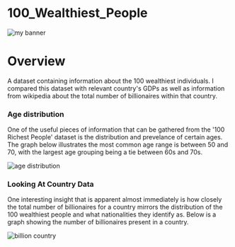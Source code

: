 # 100_Wealthiest_People
<img src='https://user-images.githubusercontent.com/47340620/202580305-e7137a1b-e280-42b6-a99a-6ebde735be1d.jpg' alt='my
banner'>
<h1><b>Overview</b></h1>
<p>A dataset containing information about the 100 wealthiest individuals. I compared this dataset with relevant country's 
GDPs as well as information from wikipedia about the total number of billionaires within that country.</p>

<h3><b>Age distribution</b></h3>
<p>One of the useful pieces of information that can be gathered from the '100 Richest People' dataset is the distribution and prevelance of certain ages. The graph below illustrates the most common age range is between 50 and 70, with the largest age grouping being a tie between 60s and 70s.</p>
<img src='https://user-images.githubusercontent.com/47340620/202586313-ae8a3c98-a1c5-4281-b991-f5ab65e932d3.png' alt='age distribution'>

<h3><b>Looking At Country Data</b></h3>
<p>One interesting insight that is apparent almost immediately is how closely the total number of billionaires for a country mirrors the distribution of the 100 wealthiest people and what nationalities they identify as. Below is a graph showing the number of billionaires present in a country.</p>
<img src='https://user-images.githubusercontent.com/47340620/203137191-632e692f-374e-4b1e-9bbe-1516a4790427.png' alt='billion country'>
<p>
